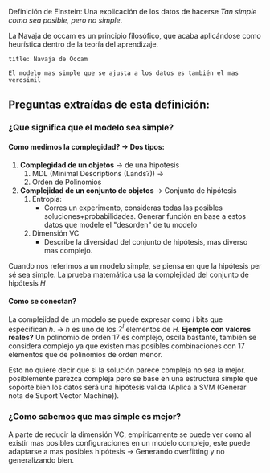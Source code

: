 
Definición de Einstein: Una explicación de los datos de hacerse *Tan simple como sea posible, pero no simple*.

La Navaja de occam es un principio filosófico, que acaba aplicándose como heurística dentro de la teoría del aprendizaje.

``` ad-quote
title: Navaja de Occam

El modelo mas simple que se ajusta a los datos es también el mas verosimil
```

## Preguntas extraídas de esta definición:

### ¿Que significa que el modelo sea simple?

#### Como medimos la complegidad? -> Dos tipos:
1. **Complegidad de un objetos** -> de una hipotesis 
	1. MDL (Minimal Descriptions (Lands?)) ->
	2. Orden de Polinomios
2. **Complejidad de un conjunto de objetos**  -> Conjunto de hipótesis
	1. Entropía: 
		- Corres un experimento, consideras todas las posibles soluciones+probabilidades. Generar función en base a estos datos que modele el "desorden" de tu modelo
	1. Dimensión VC
		- Describe la diversidad del conjunto de hipótesis, mas diverso mas complejo.


Cuando nos referimos a un modelo simple, se piensa en que la hipótesis per sé sea simple. La prueba matemática usa la complejidad del conjunto de hipótesis $H$

#### Como se conectan?
La complejidad de un modelo se puede expresar como $l$ bits que especifican $h$. -> $h$ es uno de los $2^l$ elementos de $H$.
**Ejemplo con valores reales?**
Un polinomio de orden 17 es complejo, oscila bastante, también se  considera complejo ya que existen mas posibles combinaciones con 17 elementos que de polinomios de orden menor.

Esto no quiere decir que si la solución parece compleja no sea la mejor. posiblemente parezca compleja pero se base en una estructura simple que soporte bien los datos será una hipótesis valida (Aplica a SVM (Generar nota de Suport Vector Machine)).


 

### ¿Como sabemos que mas simple es mejor?
A parte de reducir la dimensión VC, empiricamente se puede ver como al existir mas posibles configuraciones en un modelo complejo, este puede adaptarse a mas posibles hipótesis -> Generando overfitting y no generalizando bien.


